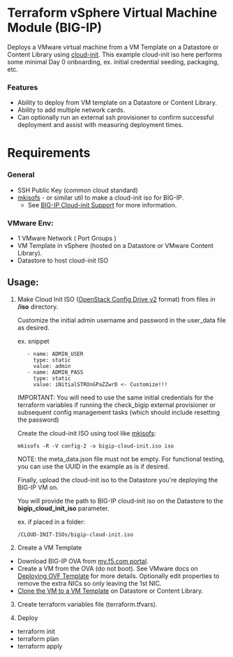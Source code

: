# Terraform vSphere Virtual Machine Module (BIG-IP)

Deploys a VMware virtual machine from a VM Template on a Datastore or Content Library using [cloud-init](https://canonical-cloud-init.readthedocs-hosted.com/en/latest/index.html). This example cloud-init iso here performs some minimal Day 0 onboarding, ex. initial credential seeding, packaging, etc.

### Features
  * Ability to deploy from VM template on a Datastore or Content Library.
  * Ability to add multiple network cards.
  * Can optionally run an external ssh provisioner to confirm successful deployment and assist with measuring deployment times.

# Requirements

### General

* SSH Public Key (common cloud standard)
* [mkisofs](https://linux.die.net/man/8/mkisofs) - or similar util to make a cloud-init iso for BIG-IP. 
  * See [BIG-IP Cloud-init Support](https://clouddocs.f5.com/cloud/public/v1/shared/cloudinit.html#deploy-with-cloud-init) for more information.

### VMware Env:

* 1 VMware Network ( Port Groups )
* VM Template in vSphere (hosted on a Datastore or VMware Content Library). 
* Datastore to host cloud-init ISO
## Usage:

1. Make Cloud Init ISO ([OpenStack Config Drive v2](https://canonical-cloud-init.readthedocs-hosted.com/en/latest/reference/datasources/configdrive.html#version-2) format) from files in **/iso** directory.

   Customize the initial admin username and password in the user_data file as desired. 

   ex. snippet
   ```
      - name: ADMIN_USER
        type: static
        value: admin
      - name: ADMIN_PASS
        type: static
        value: iNitialSTROnGPaZZwrD <- Customize!!!
   ```

   IMPORTANT: You will need to use the same initial credentials for the terraform variables if running the check_bigip external provisioner or subsequent config management tasks (which should include resetting the password)

   
   Create the cloud-init ISO using tool like [mkisofs](https://linux.die.net/man/8/mkisofs):
   ```
   mkisofs -R -V config-2 -o bigip-cloud-init.iso iso
   ```

    NOTE: the meta_data.json file must not be empty. For functional testing, you can use the UUID in the example as is if desired. 


    Finally, upload the cloud-init iso to the Datastore you're deploying the BIG-IP VM on. 
    
    You will provide the path to BIG-IP cloud-init iso on the Datastore to the **bigip_cloud_init_iso** parameter. 
    
    ex. if placed in a folder:

    ```
    /CLOUD-INIT-ISOs/bigip-cloud-init.iso
    ```
2. Create a VM Template
  * Download BIG-IP OVA from [my.f5.com portal](https://my.f5.com/manage/s/downloads). 
  * Create a VM from the OVA (do not boot). See VMware docs on [Deploying OVF Template](https://docs.vmware.com/en/VMware-vSphere/7.0/com.vmware.vsphere.vm_admin.doc/GUID-17BEDA21-43F6-41F4-8FB2-E01D275FE9B4.html) for more details. Optionally edit properties to remove the extra NICs so only leaving the 1st NIC. 
  * [Clone the VM to a VM Template](https://docs.vmware.com/en/VMware-vSphere/7.0/com.vmware.vsphere.vm_admin.doc/GUID-5B3737CC-28DB-4334-BD18-6E12011CDC9F.html) on Datastore or Content Library. 

3. Create terraform variables file (terraform.tfvars). 

4. Deploy
  - terraform init
  - terraform plan
  - terraform apply
